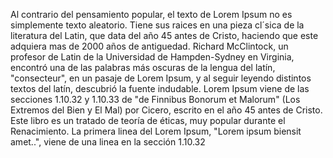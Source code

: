 Al contrario del pensamiento popular, el texto de Lorem Ipsum no es simplemente texto aleatorio. Tiene sus
raices en una pieza cl´sica de la literatura del Latin, que data del año 45 antes de Cristo, haciendo que
este adquiera mas de 2000 años de antiguedad. Richard McClintock, un profesor de Latin de la Universidad
de Hampden-Sydney en Virginia, encontró una de las palabras más oscuras de la lengua del latín, "consecteur",
en un pasaje de Lorem Ipsum, y al seguir leyendo distintos textos del latín, descubrió la fuente indudable.
Lorem Ipsum viene de las secciones 1.10.32 y 1.10.33 de "de Finnibus Bonorum et Malorum" (Los Extremos del Bien
y El Mal) por Cicero, escrito en el año 45 antes de Cristo. Este libro es un tratado de teoría de éticas,
muy popular durante el Renacimiento. La primera linea del Lorem Ipsum, "Lorem ipsum biensit amet..", viene de
una linea en la sección 1.10.32